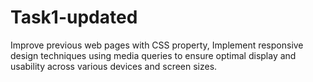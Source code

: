 # Task1-updated
Improve previous web pages with CSS property, Implement responsive design techniques using media queries to ensure optimal display and usability across various devices and screen sizes.
